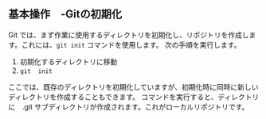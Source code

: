## 基本操作　-Gitの初期化
Git では、まず作業に使用するディレクトリを初期化し、リポジトリを作成します。これには、`git init` コマンドを使用します。
次の手順を実行します。
1. 初期化するディレクトリに移動
2. `git  init`

ここでは、既存のディレクトリを初期化していますが、初期化時に同時に新しいディレクトリを作成することもできます。
コマンドを実行すると、ディレクトリに　.git サブディレクトリが作成されます。これがローカルリポジトリです。